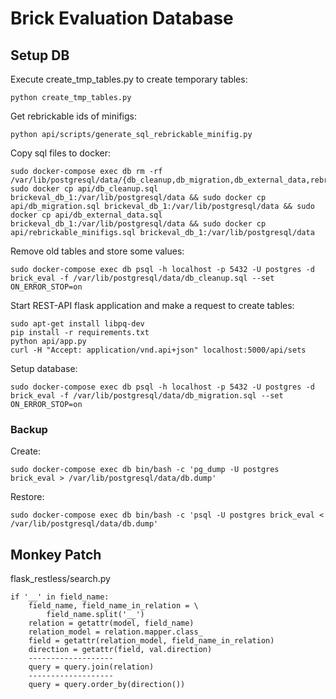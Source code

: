# Brick Evaluation Database


## Setup DB

Execute create_tmp_tables.py to create temporary tables:
```
python create_tmp_tables.py
```

Get rebrickable ids of minifigs:

```
python api/scripts/generate_sql_rebrickable_minifig.py
```

Copy sql files to docker:
```
sudo docker-compose exec db rm -rf /var/lib/postgresql/data/{db_cleanup,db_migration,db_external_data,rebrickable_minifigs}.sql
sudo docker cp api/db_cleanup.sql brickeval_db_1:/var/lib/postgresql/data && sudo docker cp api/db_migration.sql brickeval_db_1:/var/lib/postgresql/data && sudo docker cp api/db_external_data.sql brickeval_db_1:/var/lib/postgresql/data && sudo docker cp api/rebrickable_minifigs.sql brickeval_db_1:/var/lib/postgresql/data
```

Remove old tables and store some values:
```
sudo docker-compose exec db psql -h localhost -p 5432 -U postgres -d brick_eval -f /var/lib/postgresql/data/db_cleanup.sql --set ON_ERROR_STOP=on
```

Start REST-API flask application and make a request to create tables:
```
sudo apt-get install libpq-dev
pip install -r requirements.txt
python api/app.py
curl -H "Accept: application/vnd.api+json" localhost:5000/api/sets
```

Setup database:
```
sudo docker-compose exec db psql -h localhost -p 5432 -U postgres -d brick_eval -f /var/lib/postgresql/data/db_migration.sql --set ON_ERROR_STOP=on
```


### Backup

Create:
```
sudo docker-compose exec db bin/bash -c 'pg_dump -U postgres brick_eval > /var/lib/postgresql/data/db.dump'
```

Restore:
```
sudo docker-compose exec db bin/bash -c 'psql -U postgres brick_eval < /var/lib/postgresql/data/db.dump'
```



## Monkey Patch
flask_restless/search.py

```
if '__' in field_name:
    field_name, field_name_in_relation = \
        field_name.split('__')
    relation = getattr(model, field_name)
    relation_model = relation.mapper.class_
    field = getattr(relation_model, field_name_in_relation)
    direction = getattr(field, val.direction)
    -------------------
    query = query.join(relation)
    -------------------
    query = query.order_by(direction())
```
